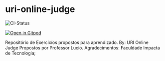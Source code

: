 # uri-online-judge
![CI-Status](https://github.com/rousuy/uri-online-judge/actions/workflows/main.yml/badge.svg)

[![Open in Gitpod](https://gitpod.io/button/open-in-gitpod.svg)](https://gitpod.io/#https://github.com/rousuy/uri-online-judge.git)

Repositório de Exercicíos propostos para aprendizado.
By: URI Online Judge
Propostos por Professor Lucio.
Agradecimentos: Faculdade Impacta de Tecnologia;
